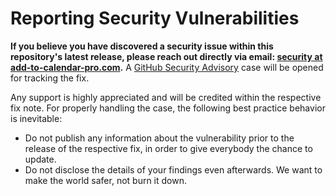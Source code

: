 # Reporting Security Vulnerabilities

**If you believe you have discovered a security issue within this repository's latest release, please reach out directly via email:
[security at add-to-calendar-pro.com](mailto:security@add-to-calendar-pro.com).**
A [GitHub Security Advisory](https://github.com/add2cal/add-to-calendar-button/security/advisories) case will be opened for tracking the fix.

Any support is highly appreciated and will be credited within the respective fix note.
For properly handling the case, the following best practice behavior is inevitable:

- Do not publish any information about the vulnerability prior to the release of the respective fix, in order to give everybody the chance to update.
- Do not disclose the details of your findings even afterwards. We want to make the world safer, not burn it down.

